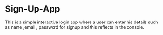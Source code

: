 # Sign-Up-App
This is a simple interactive login app where a user can enter his details such as name ,email , password for signup and this reflects in the console.
